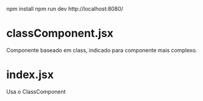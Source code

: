 npm install
npm run dev
http://localhost:8080/



# classComponent.jsx
Componente baseado em class, indicado para componente mais complexo.

# index.jsx
Usa o ClassComponent





